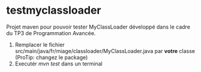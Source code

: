 # testmyclassloader
Projet maven pour pouvoir tester MyClassLoader développé dans le cadre du TP3 de Programmation Avancée.

1. Remplacer le fichier src/main/java/fr/miage/classloader/MyClassLoader.java par **votre** classe (ProTip: changez le package)
1. Executér *mvn test* dans un terminal
